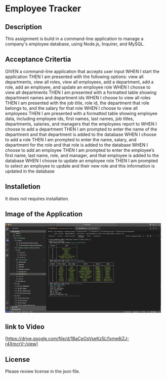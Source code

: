 # Employee Tracker
 
## Description

This assignment is build in a command-line application to manage a company's employee database, using Node.js, Inquirer, and MySQL.

## Acceptance Critertia
GIVEN a command-line application that accepts user input
WHEN I start the application
THEN I am presented with the following options: view all departments, view all roles, view all employees, add a department, add a role, add an employee, and update an employee role
WHEN I choose to view all departments
THEN I am presented with a formatted table showing department names and department ids
WHEN I choose to view all roles
THEN I am presented with the job title, role id, the department that role belongs to, and the salary for that role
WHEN I choose to view all employees
THEN I am presented with a formatted table showing employee data, including employee ids, first names, last names, job titles, departments, salaries, and managers that the employees report to
WHEN I choose to add a department
THEN I am prompted to enter the name of the department and that department is added to the database
WHEN I choose to add a role
THEN I am prompted to enter the name, salary, and department for the role and that role is added to the database
WHEN I choose to add an employee
THEN I am prompted to enter the employee’s first name, last name, role, and manager, and that employee is added to the database
WHEN I choose to update an employee role
THEN I am prompted to select an employee to update and their new role and this information is updated in the database 

## Installetion
It does not requires installation.

## Image of the Application
![Alt text](image.png)

## link to Video
[https://drive.google.com/file/d/1BaCpOsVseKz5Ll1xme8iZJ-r4XmcrV-/view]
## License
Please review license in the json file.
